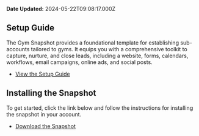 **Date Updated:** 2024-05-22T09:08:17.000Z

## Setup Guide

The Gym Snapshot provides a foundational template for establishing sub-accounts tailored to gyms. It equips you with a comprehensive toolkit to capture, nurture, and close leads, including a website, forms, calendars, workflows, email campaigns, online ads, and social posts.

* [View the Setup Guide](https://playbooks.gohighlevel.com/gym)

  
## Installing the Snapshot

To get started, click the link below and follow the instructions for installing the snapshot in your account.

* [Download the Snapshot](https://affiliates.gohighlevel.com/?fp%5Fref=ghl-main&share=mcuwAtrS0SFrTj9q3P6K)